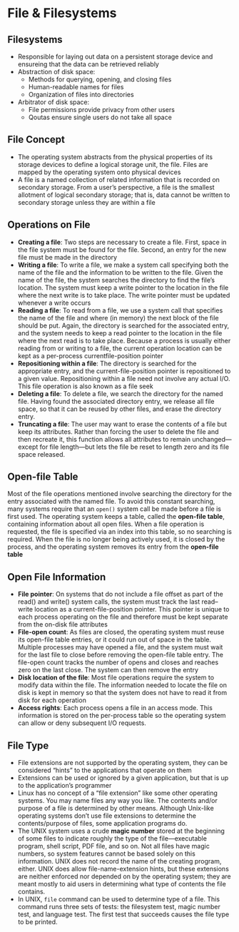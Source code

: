 # File & Filesystems

## Filesystems

- Responsible for laying out data on a persistent storage device and ensureing that the data can be retrieved reliably
- Abstraction of disk space:
  - Methods for querying, opening, and closing files
  - Human-readable names for files
  - Organization of files into directories
- Arbitrator of disk space:
  - File permissions provide privacy from other users
  - Qoutas ensure single users do not take all space

## File Concept

- The operating system abstracts from the physical properties of its storage devices to define a logical storage unit, the file. Files are mapped by the operating system onto physical devices
- A file is a named collection of related information that is recorded on secondary storage. From a user’s perspective, a file is the smallest allotment of logical secondary storage; that is, data cannot be written to secondary storage unless they are within a file

## Operations on File

- **Creating a file**: Two steps are necessary to create a file. First, space in the file system must be found for the file. Second, an entry for the new file must be made in the directory
- **Writing a file**: To write a file, we make a system call specifying both the name of the file and the information to be written to the file. Given the name of the file, the system searches the directory to find the file’s location. The system must keep a write pointer to the location in the file where the next write is to take place. The write pointer must be updated whenever a write occurs
- **Reading a file**:  To read from a file, we use a system call that specifies the name of the file and where (in memory) the next block of the file should be put. Again, the directory is searched for the associated entry, and the system needs to keep a read pointer to the location in the file where the next read is to take place. Because a process is usually either reading from or writing to a file, the current operation location can be kept as a per-process currentfile-position pointer
- **Repositioning within a file**: The directory is searched for the appropriate entry, and the current-file-position pointer is repositioned to a given value. Repositioning within a file need not involve any actual I/O. This file operation is also known as a file seek
- **Deleting a file**: To delete a file, we search the directory for the named file. Having found the associated directory entry, we release all file space, so that it can be reused by other files, and erase the directory entry.
- **Truncating a file**: The user may want to erase the contents of a file but keep its attributes. Rather than forcing the user to delete the file and then recreate it, this function allows all attributes to remain unchanged—except for file length—but lets the file be reset to length zero and its file space released.

## Open-file Table

Most of the file operations mentioned involve searching the directory for the entry associated with the named file. To avoid this constant searching, many systems require that an `open()` system call be made before a file is first used. The operating system keeps a table, called the **open-file table**, containing information about all open files. When a file operation is requested, the file is specified via an index into this table, so no searching is required. When the file is no longer being actively used, it is closed by the process, and the operating system removes its entry from the **open-file table**

## Open File Information

- **File pointer**: On systems that do not include a file offset as part of the read() and write() system calls, the system must track the last read–write location as a current-file-position pointer. This pointer is unique to each process operating on the file and therefore must be kept separate from the on-disk file attributes
- **File-open count**: As files are closed, the operating system must reuse its open-file table entries, or it could run out of space in the table. Multiple processes may have opened a file, and the system must wait for the last file to close before removing the open-file table entry. The file-open count tracks the number of opens and closes and reaches zero on the last close. The system can then remove the entry
- **Disk location of the file**: Most file operations require the system to modify data within the file. The information needed to locate the file on disk is kept in memory so that the system does not have to read it from disk for each operation
- **Access rights**: Each process opens a file in an access mode. This information is stored on the per-process table so the operating system can allow or deny subsequent I/O requests.

## File Type

- File extensions are not supported by the operating system, they can be considered “hints” to the applications that operate on them
- Extensions can be used or ignored by a given application, but that is up to the application’s programmer
- Linux has no concept of a “file extension” like some other operating systems. You may name files any way you like. The contents and/or purpose of a file is determined by other means. Although Unix-like operating systems don’t use file extensions to determine the contents/purpose of files, some application programs do.
- The UNIX system uses a crude **magic number** stored at the beginning of some files to indicate roughly the type of the file—executable program, shell script, PDF file, and so on. Not all files have magic numbers, so system features cannot be based solely on this information. UNIX does not record the name of the creating program, either. UNIX does allow file-name-extension hints, but these extensions are neither enforced nor depended on by the operating system; they are meant mostly to aid users in determining what type of contents the file contains.
- In UNIX, `file` command can be used to determine type of a file. This command runs three sets of tests: the filesystem test, magic number test, and language test. The first test that succeeds causes the file type to be printed.
